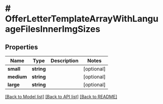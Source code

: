 # # OfferLetterTemplateArrayWithLanguageFilesInnerImgSizes

## Properties

Name | Type | Description | Notes
------------ | ------------- | ------------- | -------------
**small** | **string** |  | [optional]
**medium** | **string** |  | [optional]
**large** | **string** |  | [optional]

[[Back to Model list]](../../README.md#models) [[Back to API list]](../../README.md#endpoints) [[Back to README]](../../README.md)
